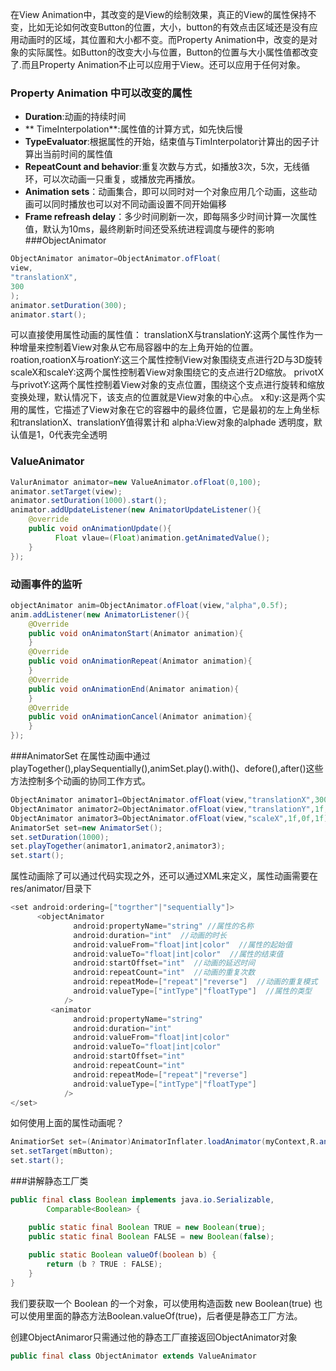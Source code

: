 在View Animation中，其改变的是View的绘制效果，真正的View的属性保持不变，比如无论如何改变Button的位置，大小，button的有效点击区域还是没有应用动画时的区域，其位置和大小都不变。而Property Animation中，改变的是对象的实际属性。如Button的改变大小与位置，Button的位置与大小属性值都改变了.而且Property Animation不止可以应用于View。还可以应用于任何对象。

### Property Animation 中可以改变的属性
+ **Duration**:动画的持续时间
+ ** TimeInterpolation**:属性值的计算方式，如先快后慢
+ **TypeEvaluator**:根据属性的开始，结束值与TimInterpolator计算出的因子计算出当前时间的属性值
+ **RepeatCount and behavior**:重复次数与方式，如播放3次，5次，无线循环，可以次动画一只重复，或播放完再播放。
+ **Animation sets**：动画集合，即可以同时对一个对象应用几个动画，这些动画可以同时播放也可以对不同动画设置不同开始偏移
+ **Frame refreash delay**：多少时间刷新一次，即每隔多少时间计算一次属性值，默认为10ms，最终刷新时间还受系统进程调度与硬件的影响
###ObjectAnimator
```java
ObjectAnimator animator=ObjectAnimator.ofFloat(
view,
"translationX",
300
);
animator.setDuration(300);
animator.start();
```
可以直接使用属性动画的属性值：
translationX与translationY:这两个属性作为一种增量来控制着View对象从它布局容器中的左上角开始的位置。
roation,roationX与roationY:这三个属性控制View对象围绕支点进行2D与3D旋转
scaleX和scaleY:这两个属性控制着View对象围绕它的支点进行2D缩放。
privotX与privotY:这两个属性控制着View对象的支点位置，围绕这个支点进行旋转和缩放变换处理，默认情况下，该支点的位置就是View对象的中心点。
x和y:这是两个实用的属性，它描述了View对象在它的容器中的最终位置，它是最初的左上角坐标和translationX、translationY值得累计和
alpha:View对象的alphade 透明度，默认值是1，0代表完全透明
### ValueAnimator
```java
ValurAnimator animator=new ValueAnimator.ofFloat(0,100);
animator.setTarget(view);
animator.setDuration(1000).start();
animator.addUpdateListener(new AnimatorUpdateListener(){
    @override
    public void onAnimationUpdate(){
          Float vlaue=(Float)animation.getAnimatedValue();
    }
});
```
### 动画事件的监听
```java
objectAnimator anim=ObjectAnimator.ofFloat(view,"alpha",0.5f);
anim.addListener(new AnimatorListener(){
    @Override
    public void onAnimatonStart(Animator animation){
    }
    @Override
    public void onAnimationRepeat(Animator animation){
    }
    @Override
    public void onAnimationEnd(Animator animation){
    }
    @Override
    public void onAnimationCancel(Animator animation){
    }
});
```
###AnimatorSet
在属性动画中通过playTogether(),playSequentially(),animSet.play().with()、defore(),after()这些方法控制多个动画的协同工作方式。
 ```java
ObjectAnimator animator1=ObjectAnimator.ofFloat(view,"translationX",300f);
ObjectAnimator animator2=ObjectAnimator.ofFloat(view,"translationY",1f,0f,1f);
ObjectAnimator animator3=ObjectAnimator.ofFloat(view,"scaleX",1f,0f,1f);
AnimatorSet set=new AnimatorSet();
set.setDuration(1000);
set.playTogether(animator1,animator2,animator3);
set.start();
```
属性动画除了可以通过代码实现之外，还可以通过XML来定义，属性动画需要在res/animator/目录下
```java
<set android:ordering=["togrther"|"sequentially"]>
      <objectAnimator
              android:propertyName="string" //属性的名称
              android:duration="int"  //动画的时长
              android:valueFrom="float|int|color"  //属性的起始值
              android:valueTo="float|int|color"  //属性的结束值
              android:startOffset="int"  //动画的延迟时间
              android:repeatCount="int"  //动画的重复次数
              android:repeatMode=["repeat"|"reverse"]  //动画的重复模式
              android:valueType=["intType"|"floatType"]  //属性的类型
            />
         <animator
              android:propertyName="string"
              android:duration="int"
              android:valueFrom="float|int|color"
              android:valueTo="float|int|color"
              android:startOffset="int"
              android:repeatCount="int"
              android:repeatMode=["repeat"|"reverse"]
              android:valueType=["intType"|"floatType"]
            />
</set>
```
如何使用上面的属性动画呢？
```java
AnimatiorSet set=(Animator)AnimatorInflater.loadAnimator(myContext,R.anim.animator);
set.setTarget(mButton);
set.start();
```
###讲解静态工厂类
```java
public final class Boolean implements java.io.Serializable,
        Comparable<Boolean> {

    public static final Boolean TRUE = new Boolean(true);
    public static final Boolean FALSE = new Boolean(false);
        
    public static Boolean valueOf(boolean b) {
        return (b ? TRUE : FALSE);
    }
}
```
我们要获取一个 Boolean 的一个对象，可以使用构造函数 new Boolean(true) 也可以使用里面的静态方法Boolean.valueOf(true)，后者便是静态工厂方法。

创建ObjectAnimaror只需通过他的静态工厂直接返回ObjectAnimator对象
```java
public final class ObjectAnimator extends ValueAnimator 
```





